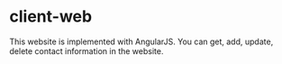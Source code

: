 # client-web
This website is implemented with AngularJS.
You can get, add, update, delete contact information in the website.
